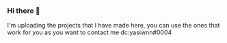 ### Hi there 👋
I'm uploading the projects that I have made here, you can use the ones that work for you as you want to contact me dc:yasiwnn#0004
<!--
**yasiwn/yasiwn** is a ✨ _special_ ✨ repository because its `README.md` (this file) appears on your GitHub profile.

Here are some ideas to get you started:


-->
